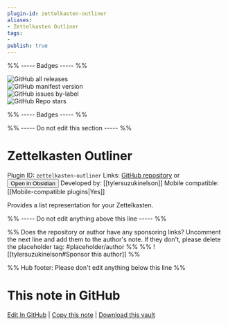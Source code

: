 ```yaml
---
plugin-id: zettelkasten-outliner
aliases:
- Zettelkasten Outliner
tags: 
- 
publish: true
---
```


%% ----- Badges ----- %%

![GitHub all releases](https://img.shields.io/github/downloads/tylersuzukinelson/zettelkasten-outliner/total?color=573E7A&logo=github&style=for-the-badge)   
![GitHub manifest version](https://img.shields.io/github/manifest-json/v/tylersuzukinelson/zettelkasten-outliner?color=573E7A&logo=github&style=for-the-badge)   
![GitHub issues by-label](https://img.shields.io/github/issues/tylersuzukinelson/zettelkasten-outliner/help%20wanted?color=573E7A&logo=github&style=for-the-badge)   
![GitHub Repo stars](https://img.shields.io/github/stars/tylersuzukinelson/zettelkasten-outliner?color=573E7A&logo=github&style=for-the-badge)

%% ----- Badges ----- %%

%% ----- Do not edit this section ----- %%

# Zettelkasten Outliner

Plugin ID: `zettelkasten-outliner`
Links: [GitHub repository](https://github.com/tylersuzukinelson/zettelkasten-outliner) or [<button id=HH>Open in Obsidian</button>](obsidian://show-plugin?id=zettelkasten-outliner)
Developed by: [[tylersuzukinelson]]
Mobile compatible: [[Mobile-compatible plugins|Yes]]

Provides a list representation for your Zettelkasten.

%% ----- Do not edit anything above this line ----- %% 

%% Does the repository or author have any sponsoring links? Uncomment the next line and add them to the author's note. If they don't, please delete the placeholder tag: #placeholder/author %%
%% ![[tylersuzukinelson#Sponsor this author]] %%

%% Hub footer: Please don't edit anything below this line %%

# This note in GitHub

<span class="git-footer">[Edit In GitHub](https://github.dev/obsidian-community/obsidian-hub/blob/main/02%20-%20Community%20Expansions/02.05%20All%20Community%20Expansions/Plugins/zettelkasten-outliner.md "git-hub-edit-note") | [Copy this note](https://raw.githubusercontent.com/obsidian-community/obsidian-hub/main/02%20-%20Community%20Expansions/02.05%20All%20Community%20Expansions/Plugins/zettelkasten-outliner.md "git-hub-copy-note") | [Download this vault](https://github.com/obsidian-community/obsidian-hub/archive/refs/heads/main.zip "git-hub-download-vault") </span>
